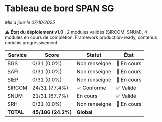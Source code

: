 # Tableau de bord SPAN SG
*Mis à jour le 07/10/2025*

⚠️ **État du déploiement v1.0** : 2 modules validés (SIRCOM, SNUM), 4 modules en cours de complétion. Framework production-ready, contenus enrichis progressivement.

| Service | Score | Statut | État |
|---------|-------|--------|------|
| BGS | 0/31 (0.0%) | Non renseigné | 🔄 En cours |
| SAFI | 0/31 (0.0%) | Non renseigné | 🔄 En cours |
| SIEP | 0/31 (0.0%) | Non renseigné | 🔄 En cours |
| SIRCOM | 24/31 (77.4%) | ✓ Conforme | ✅ Validé |
| SNUM | 21/31 (67.7%) | En cours | ✅ Validé |
| SRH | 0/31 (0.0%) | Non renseigné | 🔄 En cours |
| **TOTAL** | **45/186 (24.2%)** | **Global** | |
